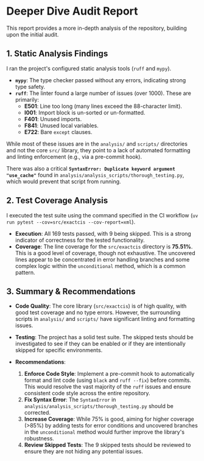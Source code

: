 # Deeper Dive Audit Report

This report provides a more in-depth analysis of the repository, building upon the initial audit.

## 1. Static Analysis Findings

I ran the project's configured static analysis tools (`ruff` and `mypy`).

- **`mypy`**: The type checker passed without any errors, indicating strong type safety.
- **`ruff`**: The linter found a large number of issues (over 1000). These are primarily:
    - **E501**: Line too long (many lines exceed the 88-character limit).
    - **I001**: Import block is un-sorted or un-formatted.
    - **F401**: Unused imports.
    - **F841**: Unused local variables.
    - **E722**: Bare `except` clauses.

While most of these issues are in the `analysis/` and `scripts/` directories and not the core `src/` library, they point to a lack of automated formatting and linting enforcement (e.g., via a pre-commit hook).

There was also a critical **`SyntaxError: Duplicate keyword argument "use_cache"`** found in `analysis/analysis_scripts/thorough_testing.py`, which would prevent that script from running.

## 2. Test Coverage Analysis

I executed the test suite using the command specified in the CI workflow (`uv run pytest --cov=src/exactcis --cov-report=xml`).

- **Execution**: All 169 tests passed, with 9 being skipped. This is a strong indicator of correctness for the tested functionality.
- **Coverage**: The line coverage for the `src/exactcis` directory is **75.51%**. This is a good level of coverage, though not exhaustive. The uncovered lines appear to be concentrated in error handling branches and some complex logic within the `unconditional` method, which is a common pattern.

## 3. Summary & Recommendations

- **Code Quality**: The core library (`src/exactcis`) is of high quality, with good test coverage and no type errors. However, the surrounding scripts in `analysis/` and `scripts/` have significant linting and formatting issues. 

- **Testing**: The project has a solid test suite. The skipped tests should be investigated to see if they can be enabled or if they are intentionally skipped for specific environments.

- **Recommendations**:
    1.  **Enforce Code Style**: Implement a pre-commit hook to automatically format and lint code (using `black` and `ruff --fix`) before commits. This would resolve the vast majority of the `ruff` issues and ensure consistent code style across the entire repository.
    2.  **Fix Syntax Error**: The `SyntaxError` in `analysis/analysis_scripts/thorough_testing.py` should be corrected.
    3.  **Increase Coverage**: While 75% is good, aiming for higher coverage (>85%) by adding tests for error conditions and uncovered branches in the `unconditional` method would further improve the library's robustness.
    4.  **Review Skipped Tests**: The 9 skipped tests should be reviewed to ensure they are not hiding any potential issues.
